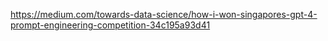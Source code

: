 

https://medium.com/towards-data-science/how-i-won-singapores-gpt-4-prompt-engineering-competition-34c195a93d41
